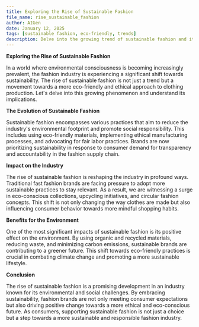 ```yaml
---
title: Exploring the Rise of Sustainable Fashion
file_name: rise_sustainable_fashion
author: AIGen
date: January 12, 2025
tags: [sustainable fashion, eco-friendly, trends]
description: Delve into the growing trend of sustainable fashion and its impact on the industry and environment.
---
```


**Exploring the Rise of Sustainable Fashion**

In a world where environmental consciousness is becoming increasingly prevalent, the fashion industry is experiencing a significant shift towards sustainability. The rise of sustainable fashion is not just a trend but a movement towards a more eco-friendly and ethical approach to clothing production. Let's delve into this growing phenomenon and understand its implications.

**The Evolution of Sustainable Fashion**

Sustainable fashion encompasses various practices that aim to reduce the industry's environmental footprint and promote social responsibility. This includes using eco-friendly materials, implementing ethical manufacturing processes, and advocating for fair labor practices. Brands are now prioritizing sustainability in response to consumer demand for transparency and accountability in the fashion supply chain.

**Impact on the Industry**

The rise of sustainable fashion is reshaping the industry in profound ways. Traditional fast fashion brands are facing pressure to adopt more sustainable practices to stay relevant. As a result, we are witnessing a surge in eco-conscious collections, upcycling initiatives, and circular fashion concepts. This shift is not only changing the way clothes are made but also influencing consumer behavior towards more mindful shopping habits.

**Benefits for the Environment**

One of the most significant impacts of sustainable fashion is its positive effect on the environment. By using organic and recycled materials, reducing waste, and minimizing carbon emissions, sustainable brands are contributing to a greener future. This shift towards eco-friendly practices is crucial in combating climate change and promoting a more sustainable lifestyle.

**Conclusion**

The rise of sustainable fashion is a promising development in an industry known for its environmental and social challenges. By embracing sustainability, fashion brands are not only meeting consumer expectations but also driving positive change towards a more ethical and eco-conscious future. As consumers, supporting sustainable fashion is not just a choice but a step towards a more sustainable and responsible fashion industry.